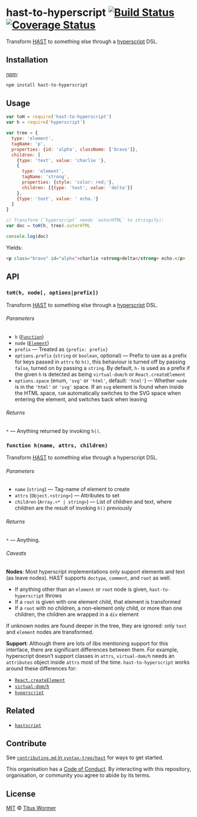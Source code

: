 # hast-to-hyperscript [![Build Status][travis-badge]][travis] [![Coverage Status][codecov-badge]][codecov]

Transform [HAST][] to something else through a [hyperscript][] DSL.

## Installation

[npm][]:

```bash
npm install hast-to-hyperscript
```

## Usage

```javascript
var toH = require('hast-to-hyperscript')
var h = require('hyperscript')

var tree = {
  type: 'element',
  tagName: 'p',
  properties: {id: 'alpha', className: ['bravo']},
  children: [
    {type: 'text', value: 'charlie '},
    {
      type: 'element',
      tagName: 'strong',
      properties: {style: 'color: red;'},
      children: [{type: 'text', value: 'delta'}]
    },
    {type: 'text', value: ' echo.'}
  ]
}

// Transform (`hyperscript` needs `outerHTML` to stringify):
var doc = toH(h, tree).outerHTML

console.log(doc)
```

Yields:

```html
<p class="bravo" id="alpha">charlie <strong>delta</strong> echo.</p>
```

## API

### `toH(h, node[, options|prefix])`

Transform [HAST][] to something else through a [hyperscript][] DSL.

###### Parameters

*   `h` ([`Function`][h])
*   `node` ([`Element`][element])
*   `prefix` — Treated as `{prefix: prefix}`
*   `options.prefix` (`string` or `boolean`, optional)
    — Prefix to use as a prefix for keys passed in `attrs` to `h()`,
    this behaviour is turned off by passing `false`, turned on by passing
    a `string`.  By default, `h-` is used as a prefix if the given `h`
    is detected as being `virtual-dom/h` or `React.createElement`
*   `options.space` (enum, `'svg'` or `'html'`, default: `'html'`)
    — Whether `node` is in the `'html'` or `'svg'` space.
    If an `svg` element is found when inside the HTML space, `toH` automatically
    switches to the SVG space when entering the element, and switches back when
    leaving

###### Returns

`*` — Anything returned by invoking `h()`.

### `function h(name, attrs, children)`

Transform [HAST][] to something else through a hyperscript DSL.

###### Parameters

*   `name` (`string`) — Tag-name of element to create
*   `attrs` (`Object.<string>`) — Attributes to set
*   `children` (`Array.<* | string>`) — List of children and text,
    where children are the result of invoking `h()` previously

###### Returns

`*` — Anything.

###### Caveats

**Nodes**: Most hyperscript implementations only support elements and text (as
leave nodes).  HAST supports `doctype`, `comment`, and `root` as well.

*   If anything other than an `element` or `root` node is given,
    `hast-to-hyperscript` throws
*   If a `root` is given with one element child, that element is
    transformed
*   If a `root` with no children, a non-element only child, or more than one
    children, the children are wrapped in a `div` element

If unknown nodes are found deeper in the tree, they are ignored: only `text`
and `element` nodes are transformed.

**Support**: Although there are lots of libs mentioning support for this
interface, there are significant differences between them.  For example,
hyperscript doesn’t support classes in `attrs`, `virtual-dom/h` needs an
`attributes` object inside `attrs` most of the time.  `hast-to-hyperscript`
works around these differences for:

*   [`React.createElement`][react]
*   [`virtual-dom/h`][vdom]
*   [`hyperscript`][hyperscript]

## Related

*   [`hastscript`][hastscript]

## Contribute

See [`contributing.md` in `syntax-tree/hast`][contributing] for ways to get
started.

This organisation has a [Code of Conduct][coc].  By interacting with this
repository, organisation, or community you agree to abide by its terms.

## License

[MIT][license] © [Titus Wormer][author]

<!-- Definitions -->

[travis-badge]: https://img.shields.io/travis/syntax-tree/hast-to-hyperscript.svg

[travis]: https://travis-ci.org/syntax-tree/hast-to-hyperscript

[codecov-badge]: https://img.shields.io/codecov/c/github/syntax-tree/hast-to-hyperscript.svg

[codecov]: https://codecov.io/github/syntax-tree/hast-to-hyperscript

[npm]: https://docs.npmjs.com/cli/install

[license]: LICENSE

[author]: http://wooorm.com

[hast]: https://github.com/syntax-tree/hast

[element]: https://github.com/syntax-tree/hast#element

[vdom]: https://github.com/Matt-Esch/virtual-dom/tree/master/virtual-hyperscript

[hyperscript]: https://github.com/dominictarr/hyperscript

[h]: #function-hname-attrs-children

[react]: https://facebook.github.io/react/docs/glossary.html#react-elements

[hastscript]: https://github.com/syntax-tree/hastscript

[contributing]: https://github.com/syntax-tree/hast/blob/master/contributing.md

[coc]: https://github.com/syntax-tree/hast/blob/master/code-of-conduct.md

